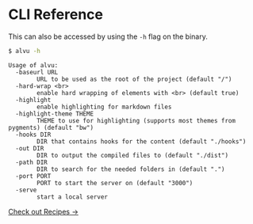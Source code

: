 # CLI Reference

This can also be accessed by using the `-h` flag on the binary. 

```sh
$ alvu -h
```

```
Usage of alvu:
  -baseurl URL
        URL to be used as the root of the project (default "/")
  -hard-wrap <br>
        enable hard wrapping of elements with <br> (default true)
  -highlight
        enable highlighting for markdown files
  -highlight-theme THEME
        THEME to use for highlighting (supports most themes from pygments) (default "bw")
  -hooks DIR
        DIR that contains hooks for the content (default "./hooks")
  -out DIR
        DIR to output the compiled files to (default "./dist")
  -path DIR
        DIR to search for the needed folders in (default ".")
  -port PORT
        PORT to start the server on (default "3000")
  -serve
        start a local server
```

[Check out Recipes &rarr;]({{.Meta.BaseURL}}06-recipes)

